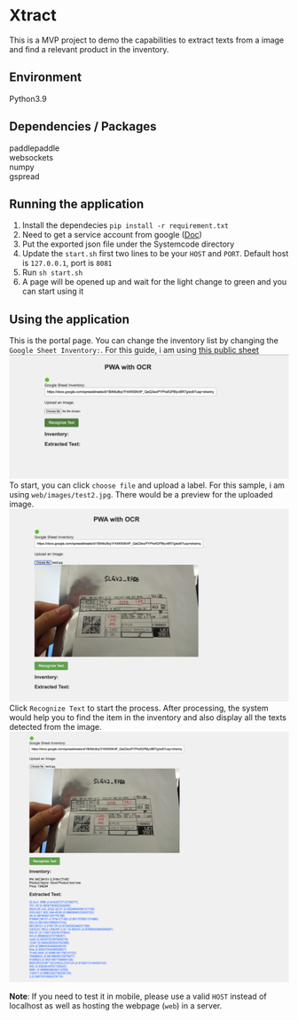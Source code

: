 # Xtract

This is a MVP project to demo the capabilities to extract texts from a image and find a relevant product in the inventory.

## Environment
Python3.9
## Dependencies / Packages
paddlepaddle  
websockets  
numpy  
gspread

## Running the application

1. Install the dependecies `pip install -r requirement.txt`
2. Need to get a service account from google ([Doc](https://cloud.google.com/iam/docs/service-accounts-create "Doc"))
3. Put the exported json file under the Systemcode directory
4. Update the `start.sh` first two lines to be your `HOST` and `PORT`. Default host is `127.0.0.1`, port is `8081`
5. Run `sh start.sh`
6. A page will be opened up and wait for the light change to green and you can start using it

## Using the application
This is the portal page. You can change the inventory list by changing the `Google Sheet Inventory:`. For this guide, i am using [this public sheet](https://docs.google.com/spreadsheets/d/1BiNltufbq1F4iW5SKrtP_QaQ3wxPYPhsfGPBlyvBR7g/edit?usp=sharing "this public sheet")
![1](Systemcode/demo/1.png)
To start, you can click `choose file` and upload a label. For this sample, i am using `web/images/test2.jpg`. There would be a preview for the uploaded image.
![2](Systemcode/demo/2.png)
Click `Recognize Text` to start the process. After processing, the system would help you to find the item in the inventory and also display all the texts detected from the image.
![3](Systemcode/demo/3.png)

**Note**: If you need to test it in mobile, please use a valid `HOST` instead of localhost as well as hosting the webpage (`web`) in a server. 

